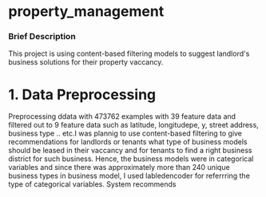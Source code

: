 # property_management
### Brief Description
This project is using content-based filtering models to suggest landlord's business solutions for their property vaccancy. 

# 1. Data Preprocessing 
Preprocessing ddata with 473762 examples with 39 feature data and filtered out to 9 feature data such as latitude, longitudepe, y, street address, business type .. etc.I was plannig to use content-based filtering to give recommendations for landlords or tenants what type of business models should be leased in their vaccancy and for tenants to find a right business district for such business. 
Hence, the business models were in categorical variables and since there was approximately more than 240 unique business types in business model, I used labledencoder for referrring the type of categorical variables. System recommends 
